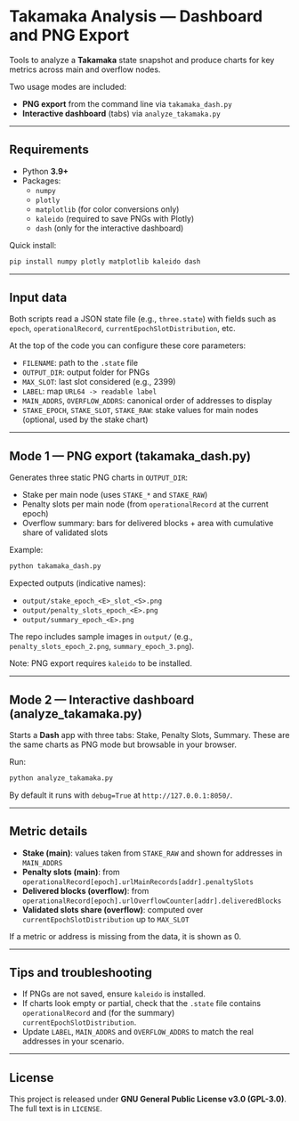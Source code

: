 # Takamaka Analysis — Dashboard and PNG Export

Tools to analyze a **Takamaka** state snapshot and produce charts for key metrics across main and overflow nodes.

Two usage modes are included:

- **PNG export** from the command line via `takamaka_dash.py`
- **Interactive dashboard** (tabs) via `analyze_takamaka.py`

---

## Requirements

- Python **3.9+**
- Packages:
  - `numpy`
  - `plotly`
  - `matplotlib` (for color conversions only)
  - `kaleido` (required to save PNGs with Plotly)
  - `dash` (only for the interactive dashboard)

Quick install:

```bash
pip install numpy plotly matplotlib kaleido dash
```

---

## Input data

Both scripts read a JSON state file (e.g., `three.state`) with fields such as `epoch`, `operationalRecord`, `currentEpochSlotDistribution`, etc.

At the top of the code you can configure these core parameters:

- `FILENAME`: path to the `.state` file
- `OUTPUT_DIR`: output folder for PNGs
- `MAX_SLOT`: last slot considered (e.g., 2399)
- `LABEL`: map `URL64 -> readable label`
- `MAIN_ADDRS`, `OVERFLOW_ADDRS`: canonical order of addresses to display
- `STAKE_EPOCH`, `STAKE_SLOT`, `STAKE_RAW`: stake values for main nodes (optional, used by the stake chart)

---

## Mode 1 — PNG export (takamaka_dash.py)

Generates three static PNG charts in `OUTPUT_DIR`:

- Stake per main node (uses `STAKE_*` and `STAKE_RAW`)
- Penalty slots per main node (from `operationalRecord` at the current epoch)
- Overflow summary: bars for delivered blocks + area with cumulative share of validated slots

Example:

```bash
python takamaka_dash.py
```

Expected outputs (indicative names):

- `output/stake_epoch_<E>_slot_<S>.png`
- `output/penalty_slots_epoch_<E>.png`
- `output/summary_epoch_<E>.png`

The repo includes sample images in `output/` (e.g., `penalty_slots_epoch_2.png`, `summary_epoch_3.png`).

Note: PNG export requires `kaleido` to be installed.

---

## Mode 2 — Interactive dashboard (analyze_takamaka.py)

Starts a **Dash** app with three tabs: Stake, Penalty Slots, Summary. These are the same charts as PNG mode but browsable in your browser.

Run:

```bash
python analyze_takamaka.py
```

By default it runs with `debug=True` at `http://127.0.0.1:8050/`.

---

## Metric details

- **Stake (main)**: values taken from `STAKE_RAW` and shown for addresses in `MAIN_ADDRS`
- **Penalty slots (main)**: from `operationalRecord[epoch].urlMainRecords[addr].penaltySlots`
- **Delivered blocks (overflow)**: from `operationalRecord[epoch].urlOverflowCounter[addr].deliveredBlocks`
- **Validated slots share (overflow)**: computed over `currentEpochSlotDistribution` up to `MAX_SLOT`

If a metric or address is missing from the data, it is shown as 0.

---

## Tips and troubleshooting

- If PNGs are not saved, ensure `kaleido` is installed.
- If charts look empty or partial, check that the `.state` file contains `operationalRecord` and (for the summary) `currentEpochSlotDistribution`.
- Update `LABEL`, `MAIN_ADDRS` and `OVERFLOW_ADDRS` to match the real addresses in your scenario.

---

## License

This project is released under **GNU General Public License v3.0 (GPL-3.0)**. The full text is in `LICENSE`.
